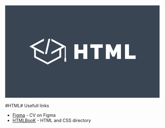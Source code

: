 ![Иллюстрация к проекту](https://github.com/Hamidalion/RepoPicture/blob/master/HTML.jpg)

#HTML# Usefull links 

- [Figma](https://www.figma.com/file/6UvNDu7yrIiv6lbHFSp6BI/CV-%2F-Resume-(Community)?node-id=0%3A1) - CV on Figma
- [HTMLBooK](http://htmlbook.ru/) - HTML and CSS directory


